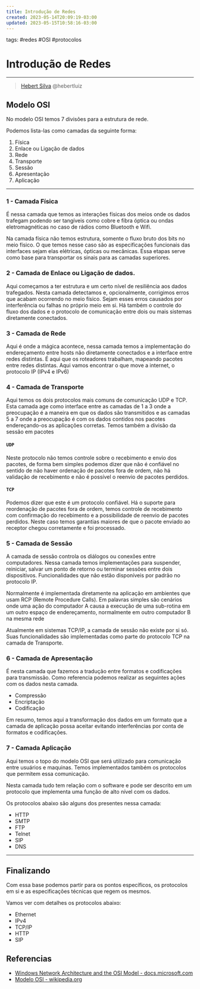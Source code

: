```yaml
---
title: Introdução de Redes
created: 2023-05-14T20:09:19-03:00
updated: 2023-05-15T10:58:16-03:00
---
```

tags: #redes #OSI #protocolos


# Introdução de Redes

---

> [Hebert Silva](https://site.hev.dev.br) @hebertluiz

## Modelo OSI


No modelo OSI temos 7 divisões para a estrutura de rede.

Podemos lista-las como camadas da seguinte forma:

1. Física
2. Enlace ou Ligação de dados 
3. Rede
4. Transporte 
5. Sessão 
6. Apresentação 
7. Aplicação

---

### 1 - Camada Física

É nessa camada que temos as interações físicas dos meios onde os dados trafegam podendo ser tangíveis como  cobre e fibra óptica ou ondas eletromagnéticas no caso de rádios como Bluetooth e Wifi.

Na camada física não temos estrutura, somente o fluxo bruto dos bits no meio físico. O que temos nesse caso são as especificações funcionais das interfaces sejam elas elétricas, ópticas ou mecânicas. Essa etapas serve como base para transportar os sinais para as camadas superiores.  


### 2 - Camada de Enlace ou Ligação de dados.

Aqui começamos a ter estrutura e um certo nível de resiliência aos dados trafegados. Nesta camada detectamos e, opcionalmente, corrigimos erros que acabam ocorrendo no meio físico. Sejam esses erros causados por interferência ou falhas no próprio meio em si. Há também o controle do fluxo dos dados e o protocolo de comunicação entre dois ou mais sistemas diretamente conectados.


### 3 - Camada de Rede 

Aqui é onde a mágica acontece, nessa camada temos a implementação do endereçamento entre hosts não diretamente conectados e a interface entre redes distintas. É aqui que os roteadores trabalham, mapeando pacotes entre redes distintas. Aqui vamos encontrar o que move a internet, o protocolo IP (IPv4 e  IPv6)


### 4 - Camada de Transporte 

Aqui temos os dois protocolos mais comuns de comunicação UDP e TCP. Esta camada age como interface entre as camadas de 1 a 3 onde a preocupação é a maneira em que os dados são transmitidos e as camadas 5 a 7 onde a preocupação é com os dados contidos nos pacotes endereçando-os as aplicações corretas. Temos também a divisão da sessão em pacotes 

#### `UDP`
  Neste protocolo não temos controle sobre o recebimento e envio dos pacotes, de forma bem simples podemos dizer que não é confiável no sentido de não haver ordenação de pacotes fora de ordem, não há validação de recebimento e não é possível o reenvio de pacotes perdidos.

#### `TCP`
  Podemos dizer que este é um protocolo confiável. Há o suporte para reordenação de pacotes fora de ordem, temos controle de recebimento com confirmação do recebimento e a possibilidade de reenvio de pacotes perdidos. Neste caso temos garantias maiores de que o pacote enviado ao receptor chegou corretamente e foi processado.

### 5 - Camada de Sessão 

A camada de sessão controla os diálogos ou conexões entre computadores. Nessa camada temos implementações para suspender, reiniciar, salvar um ponto de retorno ou terminar sessões entre dois dispositivos. Funcionalidades que não estão disponíveis por padrão no protocolo IP.

Normalmente é implementada diretamente na aplicação em ambientes que usam RCP (Remote Procedure Calls). Em palavras simples são cenários onde uma ação do computador A causa a execução de uma sub-rotina em um outro espaço de endereçamento, normalmente em outro computador B na mesma rede 

Atualmente em sistemas TCP/IP, a camada de sessão não existe por si só. Suas funcionalidades são implementadas como parte do protocolo TCP na camada de Transporte. 


### 6 - Camada de Apresentação  

É nesta camada que fazemos a tradução entre formatos e codificações para transmissão. Como referencia podemos realizar as seguintes ações com os dados nesta camada.

- Compressão
- Encriptação 
- Codificação

Em resumo, temos aqui a transformação dos dados em um formato que a camada de aplicação possa aceitar evitando interferências por conta de formatos e codificações.

### 7 - Camada Aplicação

Aqui temos o topo do modelo OSI que será utilizado para comunicação entre usuários e maquinas. Temos implementados também os protocolos que permitem essa comunicação. 

Nesta camada tudo tem relação com o software e pode ser descrito em um protocolo que implementa uma função de alto nível com os dados. 

Os protocolos abaixo são alguns dos presentes nessa camada: 

- HTTP
- SMTP
- FTP
- Telnet
- SIP
- DNS 


---


## Finalizando  

Com essa base podemos partir para os pontos específicos, os protocolos em si e as especificações técnicas que regem os mesmos.

Vamos ver com detalhes os protocolos abaixo:

- Ethernet 
- IPv4
- TCP/IP
- HTTP
- SIP


## Referencias 

- [Windows Network Architecture and the OSI Model - docs.microsoft.com](https://docs.microsoft.com/en-US/windows-hardware/drivers/network/windows-network-architecture-and-the-osi-model)  
- [Modelo OSI - wikipedia.org](https://pt.wikipedia.org/wiki/Modelo_OSI)